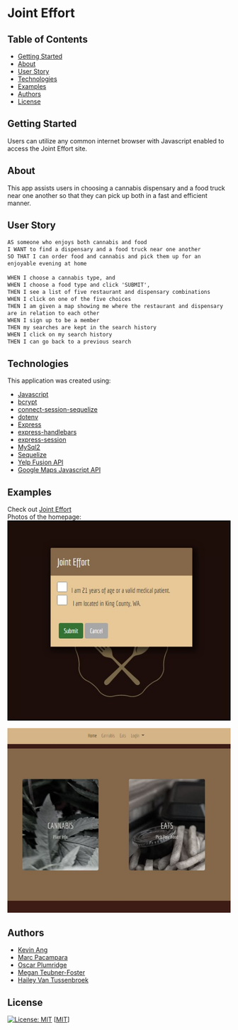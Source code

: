 # Joint Effort

## Table of Contents
- [Getting Started](#getting_started)
- [About](#about)
- [User Story](#user_story)
- [Technologies](#technologies)
- [Examples](#examples)
- [Authors](#authors)
- [License](#license)

## Getting Started
Users can utilize any common internet browser with Javascript enabled to access the Joint Effort site.

## About
This app assists users in choosing a cannabis dispensary and a food truck near one another so that they can pick up both in a fast and efficient manner.

## User Story
```
AS someone who enjoys both cannabis and food
I WANT to find a dispensary and a food truck near one another
SO THAT I can order food and cannabis and pick them up for an enjoyable evening at home

WHEN I choose a cannabis type, and
WHEN I choose a food type and click 'SUBMIT',
THEN I see a list of five restaurant and dispensary combinations
WHEN I click on one of the five choices
THEN I am given a map showing me where the restaurant and dispensary are in relation to each other
WHEN I sign up to be a member
THEN my searches are kept in the search history
WHEN I click on my search history
THEN I can go back to a previous search
```

## Technologies
This application was created using:
- [Javascript](https://www.javascript.com/)
- [bcrypt](https://www.npmjs.com/package/bcrypt)
- [connect-session-sequelize](https://www.npmjs.com/package/connect-session-sequelize)
- [dotenv](https://www.npmjs.com/package/dotenv)
- [Express](https://www.npmjs.com/package/express)
- [express-handlebars](https://www.npmjs.com/package/express-handlebars)
- [express-session](https://www.npmjs.com/package/express-session)
- [MySql2](https://www.npmjs.com/package/mysql2)
- [Sequelize](https://www.npmjs.com/package/sequelize)
- [Yelp Fusion API](https://www.npmjs.com/package/yelp-fusion)
- [Google Maps Javascript API](https://developers.google.com/maps/documentation/javascript/overview)

## Examples
Check out [Joint Effort](https://joint-effort-kohmm.herokuapp.com/) <br>
Photos of the homepage: <br>
![Joint Effort Homepage 21 or over](public/assets/photos/jointefforthomepage.jpg) <br>

![Joint Effort Homepage](public/assets/photos/jointefforthomepage2.jpg) <br>

## Authors
- [Kevin Ang](https://www.github.com/cosdaman)
- [Marc Pacampara](https://github.com/SnkrFr3sh)
- [Oscar Plumridge](https://github.com/OscarP76)
- [Megan Teubner-Foster](https://www.github.com/mteubnerfoster)
- [Hailey Van Tussenbroek](https://github.com/hayvant)

## License
[![License: MIT](https://img.shields.io/badge/License-MIT-yellow.svg)](https://opensource.org/licenses/MIT)
[[MIT](https://opensource.org/licenses/MIT)]
